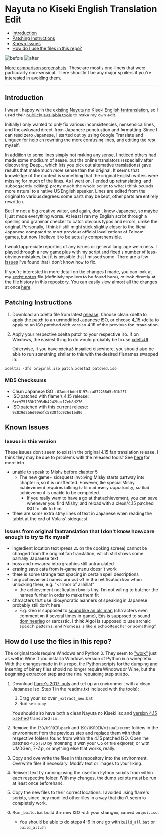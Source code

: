 
# Nayuta no Kiseki English Translation Edit

<!-- TOC -->
- [Introduction](#introduction)
- [Patching Instructions](#patching-instructions)
- [Known Issues](#known-issues)
- [How do I use the files in this repo?](#how-do-i-use-the-files-in-this-repo)
<!-- /TOC -->


![before](https://i.imgur.com/1gWUK3w.jpg)
![after](https://i.imgur.com/TT9smIn.jpg)

[More comparison screenshots](https://imgur.com/a/yJB1fTj). These are mostly one-liners that were particularly non-sensical. There shouldn't be any major spoilers if you're interested in avoiding them.

---
## Introduction

I wasn't happy with the [existing Nayuta no Kiseki English fantranslation](https://heroesoflegend.org/forums/viewtopic.php?f=22&t=73), so I used their [publicly available tools](https://heroesoflegend.org/forums/viewtopic.php?f=22&t=340) to make my own edit.


Initially I only wanted to only fix various inconsistencies, nonsensical lines, and the awkward direct-from-Japanese punctuation and formatting. Since I can read zero Japanese, I started out by using Google Translate and Linguee for help on rewriting the more confusing lines, and editing the rest myself.

In addition to some lines simply not making any sense, I noticed others had made some modicum of sense, but the online translators (especially after discovering DeepL, which lets you pick out alternative translations) gave results that make much *more* sense than the original. It seems that knowledge of the context is something that the original English writers were missing for much of the lines. As I went on, I ended up retranslating (and subsequently editing) pretty much the whole script to what *I* think sounds more natural to a native US English speaker. Lines are edited from the original to various degrees: some parts may be kept, other parts are entirely rewritten.

But I'm not a big creative writer, and again, don't know Japanese, so maybe I just made everything worse. At least I ran my English script through a spelling and grammar checker to catch obvious typos and errors, unlike the original. Personally, I think it still might stick slightly closer to the literal Japanese compared to most previous official localizations of Falcom games, but now I believe it to be actually comprehensible. 

I would appreciate reporting of any issues or general language weirdness. I played through a new game plus with my script and fixed a number of less-obvious mistakes, but it is possible that I missed some. There are a few [issues](#Known-Issues) I've found that I don't know how to fix.

If you're interested in more detail on the changes I made, you can look at my [script notes](./notes.md) file (definitely spoilers to be found here), or look directly at the file history in this repository. You can easily view almost all the changes at once [here](https://github.com/dackst/nayuta/compare/682d608e28f995515601fd783c1359dd5fa7f49e...master).

<!-- or you can [compare]((https://github.com/dackst/nayuta/compare/original...master)) any of the changed files directly to their originals in this repo. 
broken ever since I moved files around
-->

## Patching Instructions
1. Download an xdelta file from latest [release](https://github.com/dackst/nayuta/releases). Choose clean.xdelta to apply the patch to an unmodified Japanese ISO, or choose 4_15.xdelta to apply to an ISO patched with version 4.15 of the previous fan-translation.
2. Apply your respective xdelta patch to your respective iso. If on Windows, the easiest thing to do would probably be to use [xdeltaUI](https://www.romhacking.net/utilities/598/).

   Otherwise, if you have xdelta3 installed elsewhere, you should also be able to run something similar to this with the desired filenames swapped in:
```
xdelta3 -dfs original.iso patch.xdelta3 patched.iso
```


### MD5 Checksums
* Clean Japanese ISO : `02adefbdef8197cca872268d5c01b277`
* ISO patched with flame's 4.15 release: `6cc975153b7998db4242baa17eb8d276`
* ISO patched with this current release: `9c829d2b6d90e6fc5830fbb926e1ed96`


## Known Issues

### Issues in this version 
These issues don't seem to exist in the original 4.15 fan translation release. I think they may be due to problems with the released tools? See [here](./notes.md/#Why-not-just-use-flame's-tools-directly) for more info.
* unable to speak to Mishy before chapter 5
  * The new game+ sidequest involving Mishy starts partway into chapter 5, so it is unaffected. However, the special Mishy achievement requires talking to him at every opportunity, so that achievement is unable to be completed.
    * If you really want to have a go at that achievement, you can save whenever you find Mishy, and reload with a clean/4.15 patched ISO to talk to him.
* there are some extra stray lines of text in Japanese when reading the tablet at the end of Volans' sidequest. 

### Issues from original fantranslation that I don't know how/care enough to try to fix myself
* ingredient location text (press △ on the cooking screen) cannot be changed from the original fan translation, which still shows some partially Japanese text
* boss and new area intro graphics still untranslated
* erasing save data from in-game menu doesn't work
* there is some strange text spacing in certain spell descriptions
* long achievement names are cut off in the notification box when unlocking them, e.g. "<armor of anhillat"
  * the achievement notification box is tiny. I'm not willing to butcher the names further in order to make them fit
* characters that use idiosyncratic manners of speaking in Japanese probably still don't here
  * E.g. Geo is supposed to [sound like an old man](https://legendofheroes.fandom.com/wiki/Lychnis_Gio) (characters even comment on it several times in-game), Eris is supposed to sound [domineering](https://legendofheroes.fandom.com/wiki/Song_Priestess_Elislette) or sarcastic. I think Algol is supposed to use archaic speech patterns, and Nemeas is like a schoolteacher or something?




## How do I use the files in this repo?

The original tools require Windows and Python 3. They seem to ["work"](./notes.md#why-not-just-use-flames-tools-directly) just as well in Wine if you install a Windows version of Python in a wineprefix. With the changes made in this repo, the Python scripts for the dumping and inserting of binary files should no longer require Windows or Wine, but the beginning extraction step and the final rebuilding step still do.

1. Download [flame's 2017 tools](https://heroesoflegend.org/forums/viewtopic.php?f=22&t=340) and set up an environment with a clean Japanese iso (Step 1 in the readme.txt included with the tools):
    1. Drag your iso over `_extract_new.bat`
    2. Run `setup.py`
  
   You should also have both a clean Nayuta no Kiseki iso and [version 4.15 patched](https://heroesoflegend.org/forums/viewtopic.php?f=22&t=73) translated iso.

2. Remove the `ISO/USRDIR/pack` and `ISO/USRDIR/visual/event` folders in the environment from the previous step and replace them with their respective folders found from within the 4.15 patched ISO. Open the patched 4.15 ISO by mounting it with your OS or file explorer, or with UMDGen, 7-Zip, or anything else that works, really.
3. Copy and overwrite the files in this repository into the environment. Overwrite files if necessary. Modify text or images to your liking. 
4. Reinsert text by running using the insertion Python scripts from within each respective folder. With my changes, the dump scripts must be run at least once beforehand.
5. Copy the new files to their correct locations. I avoided using flame's scripts, since they modified other files in a way that didn't seem to completely work.
6. Run `_build.bat` build the new ISO with your changes, named `output.iso`.

   * You should be able to do steps 4-6 in one go with `build_all.bat` or `build_all.sh`





